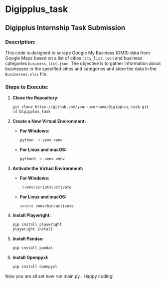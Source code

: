 # Digipplus_task

## Digipplus Internship Task Submission

### Description:

This code is designed to scrape Google My Business (GMB) data from Google Maps based on a list of cities `city_list.json` and business categories `business_list.json`. The objective is to gather information about businesses in the specified cities and categories and store the data in the `Businesses.xlsx` file.

### Steps to Execute:

1. **Clone the Repository:**
    ```bash
    git clone https://github.com/your-username/Digipplus_task.git
    cd Digipplus_task
    ```

2. **Create a New Virtual Environment:**

    - **For Windows:**
        ```bash
        python -m venv venv
        ```

    - **For Linux and macOS:**
        ```bash
        python3 -m venv venv
        ```

3. **Activate the Virtual Environment:**

    - **For Windows:**
        ```bash
        .\venv\Scripts\activate
        ```

    - **For Linux and macOS:**
        ```bash
        source venv/bin/activate
        ```

4. **Install Playwright:**
    ```bash
    pip install playwright
    playwright install
    ```

5. **Install Pandas:**
    ```bash
    pip install pandas
    ```

6. **Install Openpyxl:**
    ```bash
    pip install openpyxl
    ```

Now you are all set now run main.py . Happy coding!
